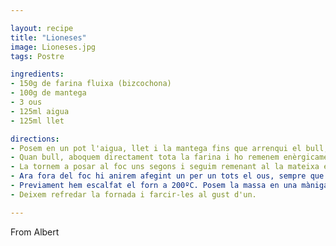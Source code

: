 ```yaml
---

layout: recipe
title: "Lioneses"
image: Lioneses.jpg
tags: Postre

ingredients:
- 150g de farina fluixa (bizcochona)
- 100g de mantega
- 3 ous
- 125ml aigua
- 125ml llet

directions:
- Posem en un pot l'aigua, llet i la mantega fins que arrenqui el bull, i li tirem un pensament de sal.
- Quan bull, aboquem directament tota la farina i ho remenem enèrgicamet fora del foc. Hem d'obtenir una massa homogènia.
- La tornem a posar al foc uns segons i seguim remenant al la mateixa energia. S'ha de compactar la massa.
- Ara fora del foc hi anirem afegint un per un tots el ous, sempre que la massa els hagi absorvit. IMPORTANT: s'ha de remenar molt enèrgicament per tal que s'airegi la massa, i que posteriorment, s'infli de forma atractiva.
- Previament hem escalfat el forn a 200ºC. Posem la massa en una màniga pastissera, i les hi donem forma. Les courem 20 min amb el forn d'abaix perquè pugin, i 5 min de dalt i de baix perquè se'ns daurin. IMPORTANT: fer-les d'una mida relativament petites, tenint en compte que s'inflaran depenent de com les hagis airejat (a no ser que t'agradi el tamany de les pilotes de tennis).
- Deixem refredar la fornada i farcir-les al gust d'un.

---
```


From Albert
